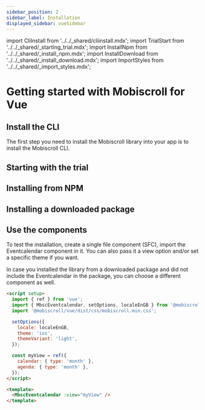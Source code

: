 ```yaml
---
sidebar_position: 2
sidebar_label: Installation
displayed_sidebar: vueSidebar
---
```


import CliInstall from '../../\_shared/cliinstall.mdx';
import TrialStart from '../../\_shared/\_starting_trial.mdx';
import InstallNpm from '../../\_shared/\_install_npm.mdx';
import InstallDownload from '../../\_shared/\_install_download.mdx';
import ImportStyles from '../../\_shared/\_import_styles.mdx';

# Getting started with Mobiscroll for Vue

## Install the CLI

The first step you need to install the Mobiscroll library into your app is to install the Mobiscroll CLI.

<CliInstall />

## Starting with the trial

<TrialStart framework="vue" />

## Installing from NPM

<InstallNpm framework="vue" />

## Installing a downloaded package

<InstallDownload framework="vue" />

## Use the components

<ImportStyles framework="vue" />

To test the installation, create a single file component (SFC), import the Eventcalendar component in it. You can also pass it a view option and/or set a specific theme if you want.

In case you installed the library from a downloaded package and did not include the Eventcalendar in the package, you can choose a different component as well.

```html
<script setup>
  import { ref } from 'vue';
  import { MbscEventcalendar, setOptions, localeEnGB } from '@mobiscroll/vue';
  import '@mobiscroll/vue/dist/css/mobiscroll.min.css';

  setOptions({
    locale: localeEnGB,
    theme: 'ios',
    themeVariant: 'light',
  });

  const myView = ref({
    calendar: { type: 'month' },
    agenda: { type: 'month' },
  });
</script>

<template>
  <MbscEventcalendar :view="myView" />
</template>
```
